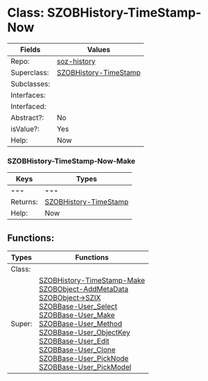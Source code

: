 
# Class:	SZOBHistory-TimeStamp-Now

| Fields | Values |
| --------- | --------- |
| Repo: | [soz-history](/repos/soz-history.html) |
| Superclass: | [SZOBHistory-TimeStamp](SZOBHistory-TimeStamp.html) |
| Subclasses: |  |
| Interfaces: |  |
| Interfaced: |  |
| Abstract?: | No |
| isValue?: | Yes |
| Help: | Now |

### SZOBHistory-TimeStamp-Now-Make

| Keys | Types |
| --------- | --------- |
| **---** | **---** |
| Returns: | [SZOBHistory-TimeStamp](SZOBHistory-TimeStamp.html) |
| Help: | Now |


## Functions:

| Types | Functions |
| --------- | --------- |
| Class: |  |
| Super: | [SZOBHistory-TimeStamp-Make](SZOBHistory-TimeStamp.html) <br> [SZOBObject-AddMetaData](SZOBObject.html) <br> [SZOBObject->SZIX](SZOBObject.html) <br> [SZOBBase-User_Select](SZOBBase.html) <br> [SZOBBase-User_Make](SZOBBase.html) <br> [SZOBBase-User_Method](SZOBBase.html) <br> [SZOBBase-User_ObjectKey](SZOBBase.html) <br> [SZOBBase-User_Edit](SZOBBase.html) <br> [SZOBBase-User_Clone](SZOBBase.html) <br> [SZOBBase-User_PickNode](SZOBBase.html) <br> [SZOBBase-User_PickModel](SZOBBase.html) |


